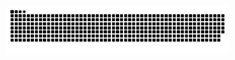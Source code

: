 ![Snake animation - candy](https://github.com/joseandrepereira/joseandrepereira/blob/output/candy.svg)
